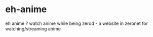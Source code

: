 # eh-anime

eh anime ?
watch anime while being zerod - a website in zeronet for watching/streaming anime